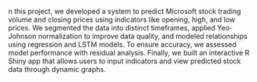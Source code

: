 n this project, we developed a system to predict Microsoft stock trading volume and closing prices using indicators like opening, high, and low prices. We segmented the data into distinct timeframes, applied Yeo-Johnson normalization to improve data quality, and modeled relationships using regression and LSTM models. To ensure accuracy, we assessed model performance with residual analysis. Finally, we built an interactive R Shiny app that allows users to input indicators and view predicted stock data through dynamic graphs.
